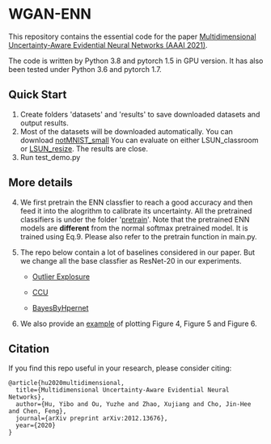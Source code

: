 # WGAN-ENN

This repository contains the essential code for the paper [Multidimensional Uncertainty-Aware Evidential Neural Networks (AAAI 2021)](https://arxiv.org/abs/2012.13676).

The code is written by Python 3.8 and pytorch 1.5 in GPU version. It has also been tested under Python 3.6 and pytorch 1.7.

## Quick Start

1. Create folders 'datasets' and 'results' to save downloaded datasets and output results.
2. Most of the datasets will be downloaded automatically. 
   You can download [notMNIST_small](http://yaroslavvb.com/upload/notMNIST/)
   You can evaluate on either LSUN_classroom or [LSUN_resize](https://www.dropbox.com/s/moqh2wh8696c3yl/LSUN_resize.tar.gz?file_subpath=%2FLSUN_resize). The results are close.
3. Run test_demo.py

## More details
4. We first pretrain the ENN classfier to reach a good accuracy and then feed it into the alogrithm to calibrate its uncertainty.
   All the pretrained classifiers is under the folder '[pretrain](https://github.com/snowood1/wenn/tree/main/pretrain)'. 
   Note that the pretrained ENN models are **different** from the normal softmax pretrained model.
   It is trained using Eq.9.  Please also refer to the pretrain function in main.py.
   
  
5. The repo below contain a lot of baselines considered in our paper. But we change all the base classfier as ResNet-20 in our experiments.

   * [Outlier Explosure](https://github.com/hendrycks/outlier-exposure)
 
   * [CCU](https://github.com/AlexMeinke/certified-certain-uncertainty) 
 
   * [BayesByHpernet](https://github.com/pawni/BayesByHypernet)
 
6. We also provide an [example](https://github.com/snowood1/wenn/blob/main/demo_saved_results.ipynb) of plotting Figure 4, Figure 5 and Figure 6.





## Citation

If you find this repo useful in your research, please consider citing:

    @article{hu2020multidimensional,
      title={Multidimensional Uncertainty-Aware Evidential Neural Networks},
      author={Hu, Yibo and Ou, Yuzhe and Zhao, Xujiang and Cho, Jin-Hee and Chen, Feng},
      journal={arXiv preprint arXiv:2012.13676},
      year={2020}
    }
